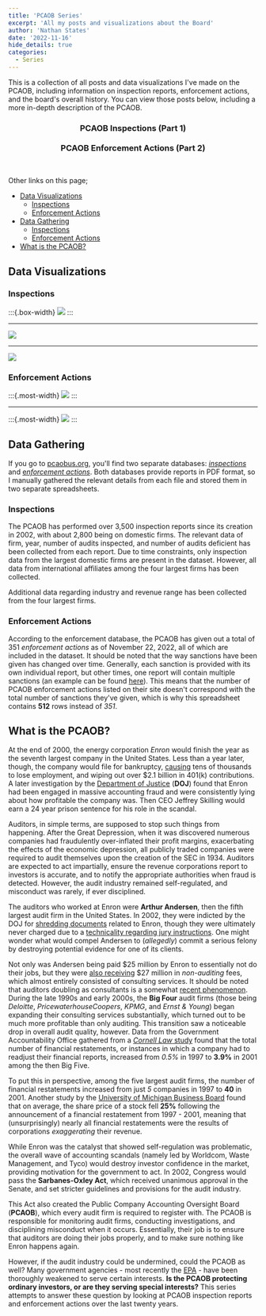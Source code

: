 ```yaml
---
title: 'PCAOB Series'
excerpt: 'All my posts and visualizations about the Board'
author: 'Nathan States'
date: '2022-11-16'
hide_details: true
categories:
  - Series
---
```


<style type="text/css">
.figcaption {
  font-size: 0.8em;
}

.body {
  background-color: #fcfcfc;
}

.img {
  height: auto;
  max-width: 100%;
  background-color: #fcfcfc;
}

.html {
  height: auto;
  max-width: 100%;
}

.full-width {
  left: 50%;
  margin-left: auto;
  margin-right: auto;
  max-width: 70vw;
  position: relative;
  right: 50%;
  width: 70vw;
}

.most-width {
  left: 50%;
  margin-left: -40vw;
  margin-right: -40vw;
  max-width: 80vw;
  position: relative;
  right: 50%;
  width: 80vw;
}

.box-width {
  left: 50%;
  margin-left: -35vw;
  margin-right: -35vw;
  max-width: 70vw;
  position: relative;
  right: 50%;
  width: 70vw;
}
</style>



This is a collection of all posts and data visualizations I've made on the PCAOB, including information on inspection reports, enforcement actions, and the board's overall history. You can view those posts below, including a more in-depth description of the PCAOB. 

<h3>
<center>
PCAOB Inspections (Part 1)
<br><br>
PCAOB Enforcement Actions (Part 2)
</h3>
</center>

<br>

Other links on this page;

+ [Data Visualizations](#data-visualizations)
  + [Inspections](#visual-inspections) 
  + [Enforcement Actions](#visual-enforcement) 
+ [Data Gathering](#data-gathering)
  + [Inspections](#data-inspections)
  + [Enforcement Actions](#data-enforcement)
+ [What is the PCAOB?](#pcaob-description) 

## Data Visualizations <a id="data-visualizations"></a>

### Inspections <a id="visual-inspections"></a>

:::{.box-width}
![](_images/table_overview.png)
:::

---

![](_images/chart_category.png)

---

![](_images/chart_float.png)

### Enforcement Actions <a id="visual-enforcement"></a>
 
:::{.most-width}
![](_images/chart_amount.png)
:::

---

:::{.most-width}
![](_images/chart_country.png)
:::

## Data Gathering <a id="data-gathering"></a>

If you go to [pcaobus.org](https://pcaobus.org/), you'll find two separate databases: [*inspections*](https://pcaobus.org/oversight/inspections/firm-inspection-reports) and [e*nforcement actions*](https://pcaobus.org/oversight/enforcement/enforcement-actions?enforcementordertypes=Settled%20Disciplinary%20Order). Both databases provide reports in PDF format, so I manually gathered the relevant details from each file and stored them in two separate spreadsheets. 

### Inspections <a id="data-inspections"></a>

The PCAOB has performed over 3,500 inspection reports since its creation in 2002, with about 2,800 being on domestic firms. The relevant data of firm, year, number of audits inspected, and number of audits deficient has been collected from each report. Due to time constraints, only inspection data from the largest domestic firms are present in the dataset. However, all data from international affiliates among the four largest firms has been collected. 

Additional data regarding industry and revenue range has been collected from the four largest firms. 

### Enforcement Actions <a id="data-enforcement"></a>

According to the enforcement database, the PCAOB has given out a total of 351 *enforcement actions* as of November 22, 2022, all of which are included in the dataset. It should be noted that the way sanctions have been given has changed over time. Generally, each sanction is provided with its own individual report, but other times, one report will contain multiple sanctions (an example can be found [here](https://pcaob-assets.azureedge.net/pcaob-dev/docs/default-source/enforcement/decisions/documents/105-2020-019-gt.pdf?sfvrsn=67d2d9e4_2)). This means that the number of PCAOB enforcement actions listed on their site doesn't correspond with the total number of sanctions they've given, which is why this spreadsheet contains **512** rows instead of *351*. 

## What is the PCAOB? <a id="pcaob-description"></a>

At the end of 2000, the energy corporation *Enron* would finish the year as the seventh largest company in the United States. Less than a year later, though, the company would file for bankruptcy, [causing](https://pcaobus.org/news-events/speeches/speech-detail/background-on-the-pcaob_465) tens of thousands to lose employment, and wiping out over \$2.1 billion in 401(k) contributions. A later investigation by the [Department of Justice](https://www.justice.gov/osg/brief/arthur-anderson-llp-v-united-states-opposition) (**DOJ**) found that Enron had been engaged in massive accounting fraud and were consistently lying about how profitable the company was. Then CEO Jeffrey Skilling would earn a 24 year prison sentence for his role in the scandal. 

Auditors, in simple terms, are supposed to stop such things from happening. After the Great Depression, when it was discovered numerous companies had fraudulently over-inflated their profit margins, exacerbating the effects of the economic depression, all publicly traded companies were required to audit themselves upon the creation of the SEC in 1934. Auditors are expected to act impartially, ensure the revenue corporations report to investors is accurate, and to notify the appropriate authorities when fraud is detected. However, the audit industry remained self-regulated, and misconduct was rarely, if ever disciplined. 

The auditors who worked at Enron were **Arthur Andersen**, then the fifth largest audit firm in the United States. In 2002, they were indicted by the DOJ for [shredding documents](https://www.latimes.com/archives/la-xpm-2002-may-14-fi-andersen14-story.html) related to Enron, though they were ultimately never charged due to a [technicality regarding jury instructions](https://www.law.cornell.edu/supct/html/04-368.ZO.html). One might wonder what would compel Andersen to (*allegedly*) commit a serious felony by destroying potential evidence for one of its clients.  

Not only was Andersen being paid \$25 million by Enron to essentially not do their jobs, but they were [also receiving](https://news.bloomberglaw.com/us-law-week/enrons-collapse-20-years-later-lessons-not-learned) \$27 million in *non-auditing* fees, which almost entirely consisted of consulting services. It should be noted that auditors doubling as consultants is a somewhat [recent phenomenon](https://pcaobus.org/news-events/speeches/speech-detail/the-rise-of-advisory-services-in-audit-firms_544). During the late 1990s and early 2000s, the **Big Four** audit firms (those being *Deloitte*, *PricewaterhouseCoopers*, *KPMG*, and *Ernst & Young*) began expanding their consulting services substantially, which turned out to be much more profitable than only auditing. This transition saw a noticeable drop in overall audit quality, however. Data from the Government Accountability Office gathered from a [*Cornell Law* study](https://scholarship.law.cornell.edu/facpub/968/) found that the total number of financial restatements, or instances in which a company had to readjust their financial reports, increased from *0.5%* in 1997 to **3.9%** in 2001 among the then Big Five. 

To put this in perspective, among the five largest audit firms, the number of financial restatements increased from just *5* companies in 1997 to **40** in 2001. Another study by the [University of Michigan Business Board](http://d1c25a6gwz7q5e.cloudfront.net/papers/1072.pdf) found that on average, the share price of a stock fell **25%** following the announcement of a financial restatement from 1997 - 2001, meaning that (unsurprisingly) nearly all financial restatements were the results of corporations *exaggerating* their revenue.  

While Enron was the catalyst that showed self-regulation was problematic, the overall wave of accounting scandals (namely led by Worldcom, Waste Management, and Tyco) would destroy investor confidence in the market, providing motivation for the government to act. In 2002, Congress would pass the **Sarbanes-Oxley Act**, which received unanimous approval in the Senate, and set stricter guidelines and provisions for the audit industry. 

This Act also created the Public Company Accounting Oversight Board (**PCAOB**), which every audit firm is required to register with. The PCAOB is responsible for monitoring audit firms, conducting investigations, and disciplining misconduct when it occurs. Essentially, their job is to ensure that auditors are doing their jobs properly, and to make sure nothing like Enron happens again.

However, if the audit industry could be undermined, could the PCAOB as well? Many government agencies - most recently the [EPA](https://www.brookings.edu/blog/up-front/2020/12/15/the-trump-administrations-major-environmental-deregulations/) - have been thoroughly weakened to serve certain interests. **Is the PCAOB protecting ordinary investors, or are they serving special interests?** This series attempts to answer these question by looking at PCAOB inspection reports and enforcement actions over the last twenty years. 
